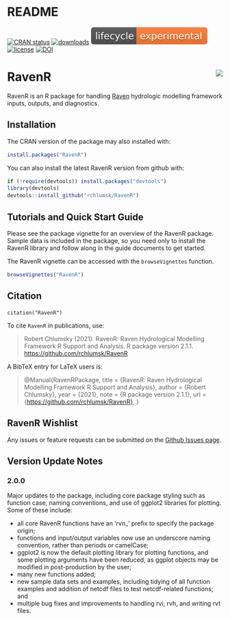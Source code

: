 README
================

[![CRAN
status](https://www.r-pkg.org/badges/version/RavenR)](https://cran.r-project.org/package=RavenR)
[![downloads](http://cranlogs.r-pkg.org/badges/grand-total/RavenR?color=yellowgreen)](http://cranlogs.r-pkg.org/badges/grand-total/RavenR?color=yellowgreen)
![lifecycle](./man/figures/lifecycle-experimental.svg)
[![license](https://img.shields.io/badge/license-GPL3-lightgrey.svg)](https://choosealicense.com/)
[![DOI](https://zenodo.org/badge/DOI/10.5281/zenodo.4248183.svg)](https://doi.org/10.5281/zenodo.4248183)

# RavenR <img src="inst/extdata/logo/RavenR_logo_small.png" align="right" />

RavenR is an R package for handling [Raven](http://raven.uwaterloo.ca/) hydrologic modelling framework
inputs, outputs, and diagnostics. 

## Installation

The CRAN version of the package may also installed with:
``` r
install.packages("RavenR")
```

You can also install the latest RavenR version from github with:

``` r
if (!require(devtools)) install.packages("devtools")
library(devtools)
devtools::install_github("rchlumsk/RavenR")
```

## Tutorials and Quick Start Guide

Please see the package vignette for an overview of the RavenR package. 
Sample data is included in the package, so you need only
to install the RavenR library and follow along in the guide documents to
get started.

The RavenR vignette can be accessed with the `browseVignettes` function.
``` r
browseVignettes("RavenR")
```

## Citation
```{r}
citation("RavenR")
```

To cite `RavenR` in publications, use:

> Robert Chlumsky (2021). RavenR: Raven Hydrological Modelling Framework R Support and Analysis. R
  package version 2.1.1. https://github.com/rchlumsk/RavenR
  
A BibTeX entry for LaTeX users is:

>  @Manual{RavenRPackage,
>    title = {RavenR: Raven Hydrological Modelling Framework R Support and Analysis},
>    author = {Robert Chlumsky},
>    year = {2021},
>    note = {R package version 2.1.1},
>    url = {https://github.com/rchlumsk/RavenR},
>  }


## RavenR Wishlist

Any issues or feature requests can be submitted on the [Github Issues page](https://github.com/rchlumsk/RavenR/issues). 

## Version Update Notes

### 2.0.0

Major updates to the package, including core package styling such as
function case, naming conventions, and use of ggplot2 libraries for
plotting. Some of these include:

  - all core RavenR functions have an ‘rvn\_’ prefix to specify the
    package origin;  
  - functions and input/output variables now use an underscore naming
    convention, rather than periods or camelCase;  
  - ggplot2 is now the default plotting library for plotting functions,
    and some plotting arguments have been reduced, as ggplot objects may
    be modified in post-production by the user;  
  - many new functions added;  
  - new sample data sets and examples, including tidying of all function
    examples and addition of netcdf files to test netcdf-related
    functions; and  
  - multiple bug fixes and improvements to handling rvi, rvh, and
    writing rvt files.

